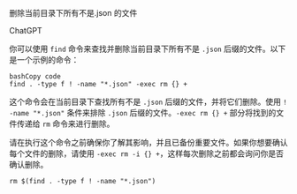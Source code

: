删除当前目录下所有不是.json 的文件



ChatGPT



你可以使用 `find` 命令来查找并删除当前目录下所有不是 `.json` 后缀的文件。以下是一个示例的命令：

```
bashCopy code
find . -type f ! -name "*.json" -exec rm {} +
```

这个命令会在当前目录下查找所有不是 `.json` 后缀的文件，并将它们删除。使用 `! -name "*.json"` 条件来排除 `.json` 后缀的文件。`-exec rm {} +` 部分将找到的文件传递给 `rm` 命令来进行删除。

请在执行这个命令之前确保你了解其影响，并且已备份重要文件。如果你想要确认每个文件的删除，请使用 `-exec rm -i {} +`，这样每次删除之前都会询问你是否确认删除。



```shell
rm $(find . -type f ! -name "*.json")
```

